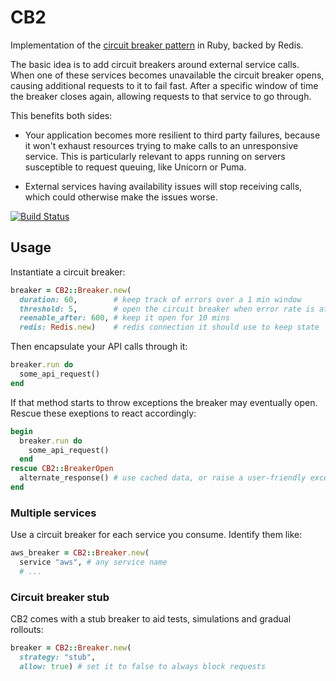# CB2

Implementation of the [circuit breaker pattern](http://martinfowler.com/bliki/CircuitBreaker.html) in Ruby, backed by Redis.

The basic idea is to add circuit breakers around external service calls. When one of these services becomes unavailable the circuit breaker opens, causing additional requests to it to fail fast. After a specific window of time the breaker closes again, allowing requests to that service to go through.

This benefits both sides:

- Your application becomes more resilient to third party failures, because it won't exhaust resources trying to make calls to an unresponsive service. This is particularly relevant to apps running on servers susceptible to request queuing, like Unicorn or Puma.

- External services having availability issues will stop receiving calls, which could otherwise make the issues worse.

[![Build Status](https://travis-ci.org/pedro/cb2.svg?branch=master)](https://travis-ci.org/pedro/cb2)


## Usage

Instantiate a circuit breaker:

```ruby
breaker = CB2::Breaker.new(
  duration: 60,        # keep track of errors over a 1 min window
  threshold: 5,        # open the circuit breaker when error rate is at 5%
  reenable_after: 600, # keep it open for 10 mins
  redis: Redis.new)    # redis connection it should use to keep state
```

Then encapsulate your API calls through it:

```ruby
breaker.run do
  some_api_request()
end
```

If that method starts to throw exceptions the breaker may eventually open. Rescue these exeptions to react accordingly:

```ruby
begin
  breaker.run do
    some_api_request()
  end
rescue CB2::BreakerOpen
  alternate_response() # use cached data, or raise a user-friendly exception
end
```

### Multiple services

Use a circuit breaker for each service you consume. Identify them like:

```ruby
aws_breaker = CB2::Breaker.new(
  service "aws", # any service name
  # ...
```

### Circuit breaker stub

CB2 comes with a stub breaker to aid tests, simulations and gradual rollouts:

```ruby
breaker = CB2::Breaker.new(
  strategy: "stub",
  allow: true) # set it to false to always block requests
```


